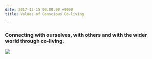 ```yaml
---
date: 2017-12-15 00:00:00 +0000
title: Values of Conscious Co-living

---
```

### Connecting with ourselves, with others and with the wider world through co-living.

<img src="/uploads/2018/06/28/coliving-manifesto-6.jpg"><br/><br/>